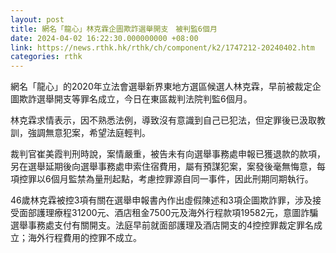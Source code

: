 ```yaml
---
layout: post
title: 網名「龍心」林克霖企圖欺詐選舉開支　被判監6個月
date: 2024-04-02 16:22:30.000000000 +08:00
link: https://news.rthk.hk/rthk/ch/component/k2/1747212-20240402.htm
categories: rthk
---
```


網名「龍心」的2020年立法會選舉新界東地方選區候選人林克霖，早前被裁定企圖欺詐選舉開支等罪名成立，今日在東區裁判法院判監6個月。

林克霖求情表示，因不熟悉法例，導致沒有意識到自己已犯法，但定罪後已汲取教訓，強調無意犯案，希望法庭輕判。

裁判官崔美霞判刑時說，案情嚴重，被告未有向選舉事務處申報已獲退款的款項，另在選舉延期後向選舉事務處申索住宿費用，屬有預謀犯案，案發後毫無悔意，每項控罪以6個月監禁為量刑起點，考慮控罪源自同一事件，因此刑期同期執行。

46歲林克霖被控3項有關在選舉申報書內作出虛假陳述和3項企圖欺詐罪，涉及接受面部護理療程31200元、酒店租金7500元及海外行程款項19582元，意圖詐騙選舉事務處支付有關開支。法庭早前就面部護理及酒店開支的4控控罪裁定罪名成立；海外行程費用的控罪不成立。
